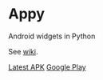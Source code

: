 # Appy
Android widgets in Python

See [wiki](https://github.com/talshahaf/appy/wiki).

[Latest APK](https://github.com/talshahaf/appy/releases)
[Google Play](https://play.google.com/store/apps/details?id=com.appy.app)
